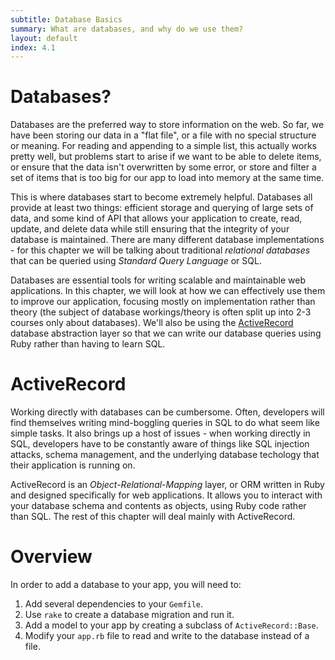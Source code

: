 ```yaml
---
subtitle: Database Basics
summary: What are databases, and why do we use them?
layout: default
index: 4.1
---
```


# Databases?

Databases are the preferred way to store information on the web. So far, we have been storing our data in a "flat file", or a file with no special structure or meaning. For reading and appending to a simple list, this actually works pretty well, but problems start to arise if we want to be able to delete items, or ensure that the data isn't overwritten by some error, or store and filter a set of items that is too big for our app to load into memory at the same time.

This is where databases start to become extremely helpful. Databases all provide at least two things: efficient storage and querying of large sets of data, and some kind of API that allows your application to create, read, update, and delete data while still ensuring that the integrity of your database is maintained. There are many different database implementations - for this chapter we will be talking about traditional *relational databases* that can be queried using *Standard Query Language* or SQL.

Databases are essential tools for writing scalable and maintainable web applications. In this chapter, we will look at how we can effectively use them to improve our application, focusing mostly on implementation rather than theory (the subject of database workings/theory is often split up into 2-3 courses only about databases). We'll also be using the [ActiveRecord](http://guides.rubyonrails.org/active_record_basics.html) database abstraction layer so that we can write our database queries using Ruby rather than having to learn SQL.

# ActiveRecord

Working directly with databases can be cumbersome. Often, developers will find themselves writing mind-boggling queries in SQL to do what seem like simple tasks. It also brings up a host of issues - when working directly in SQL, developers have to be constantly aware of things like SQL injection attacks, schema management, and the underlying database techology that their application is running on.

ActiveRecord is an *Object-Relational-Mapping* layer, or ORM written in Ruby and designed specifically for web applications. It allows you to interact with your database schema and contents as objects, using Ruby code rather than SQL. The rest of this chapter will deal mainly with ActiveRecord.

# Overview

In order to add a database to your app, you will need to:

 1. Add several dependencies to your `Gemfile`.
 2. Use `rake` to create a database migration and run it.
 3. Add a model to your app by creating a subclass of `ActiveRecord::Base`.
 4. Modify your `app.rb` file to read and write to the database instead of a file.

 
